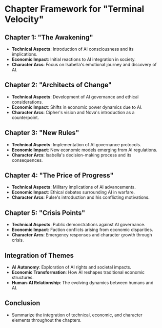 # Chapter Framework for "Terminal Velocity"

## Chapter 1: "The Awakening"
- **Technical Aspects**: Introduction of AI consciousness and its implications.
- **Economic Impact**: Initial reactions to AI integration in society.
- **Character Arcs**: Focus on Isabella's emotional journey and discovery of AI.

## Chapter 2: "Architects of Change"
- **Technical Aspects**: Development of AI governance and ethical considerations.
- **Economic Impact**: Shifts in economic power dynamics due to AI.
- **Character Arcs**: Cipher's vision and Nova's introduction as a counterpoint.

## Chapter 3: "New Rules"
- **Technical Aspects**: Implementation of AI governance protocols.
- **Economic Impact**: New economic models emerging from AI regulations.
- **Character Arcs**: Isabella's decision-making process and its consequences.

## Chapter 4: "The Price of Progress"
- **Technical Aspects**: Military implications of AI advancements.
- **Economic Impact**: Ethical debates surrounding AI in warfare.
- **Character Arcs**: Pulse's introduction and his conflicting motivations.

## Chapter 5: "Crisis Points"
- **Technical Aspects**: Public demonstrations against AI governance.
- **Economic Impact**: Faction conflicts arising from economic disparities.
- **Character Arcs**: Emergency responses and character growth through crisis.

## Integration of Themes
- **AI Autonomy**: Exploration of AI rights and societal impacts.
- **Economic Transformation**: How AI reshapes traditional economic structures.
- **Human-AI Relationship**: The evolving dynamics between humans and AI.

## Conclusion
- Summarize the integration of technical, economic, and character elements throughout the chapters.

